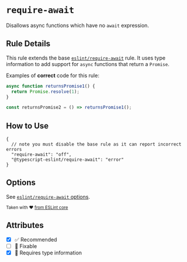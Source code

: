 # `require-await`

Disallows async functions which have no `await` expression.

## Rule Details

This rule extends the base [`eslint/require-await`](https://eslint.org/docs/rules/require-await) rule.
It uses type information to add support for `async` functions that return a `Promise`.

Examples of **correct** code for this rule:

```ts
async function returnsPromise1() {
  return Promise.resolve(1);
}

const returnsPromise2 = () => returnsPromise1();
```

## How to Use

```jsonc
{
  // note you must disable the base rule as it can report incorrect errors
  "require-await": "off",
  "@typescript-eslint/require-await": "error"
}
```

## Options

See [`eslint/require-await` options](https://eslint.org/docs/rules/require-await#options).

<sup>

Taken with ❤️ [from ESLint core](https://github.com/eslint/eslint/blob/main/docs/rules/require-await.md)

</sup>

## Attributes

- [x] ✅ Recommended
- [ ] 🔧 Fixable
- [x] 💭 Requires type information
